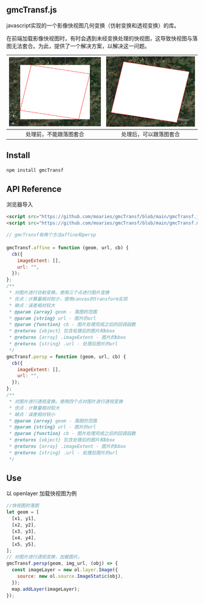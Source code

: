 ## gmcTransf.js

javascript实现的一个影像快视图几何变换（仿射变换和透视变换）的库。

在前端加载影像快视图时，有时会遇到未经变换处理的快视图，这导致快视图与落图无法套合。为此，提供了一个解决方案，以解决这一问题。

<!-- <div style="display: flex;justify-content: space-around;align-items: center;">
  <div style="text-align: center;margin: 10px;">
    <img src="./resources/front.png"  width="260" height="260">
    <p>处理前，不能跟落图套合</p>
  </div>
  <div style="text-align: center;margin: 10px;">
    <img src="./resources/after.png"  width="260" height="260">
    <p>处理后，可以跟落图套合。</p>
  </div>
</div> -->
| ![](./resources/front.png) |![](./resources/after.png) |
|:---------------------------:|:------------------------:|
| 处理前，不能跟落图套合        | 处理后，可以跟落图套合     |

## Install

```sh
npm install gmcTransf
```

## API Reference

浏览器导入

```html
<script src="https://github.com/moaries/gmcTransf/blob/main/gmcTransf.js"></script>
<script src="https://github.com/moaries/gmcTransf/blob/main/gmcTransf.min.js"></script>
```

```javascript
// gmcTransf有两个方法affine和persp

gmcTransf.affine = function (geom, url, cb) {
  cb({
    imageExtent: [],
    url: "",
  });
};
/**
 * 对图片进行仿射变换。使用三个点进行图片变换
 * 优点：计算量相对较少，使用canvas的transform实现
 * 缺点：误差相对较大
 * @param {array} geom - 落图的范围
 * @param {string} url - 图片的url
 * @param {function} cb - 图片处理完成之后的回调函数
 * @returns {object} 包含处理后的图片和bbox
 * @returns {array} .imageExtent - 图片的bbox
 * @returns {string} .url - 处理后图片的url
 */
gmcTransf.persp = function (geom, url, cb) {
  cb({
    imageExtent: [],
    url: "",
  });
};
/**
 * 对图片进行透视变换。使用四个点对图片进行透视变换
 * 优点：计算量相对较大
 * 缺点：误差相对较小
 * @param {array} geom - 落图的范围
 * @param {string} url - 图片的url
 * @param {function} cb - 图片处理完成之后的回调函数
 * @returns {object} 包含处理后的图片和bbox
 * @returns {array} .imageExtent - 图片的bbox
 * @returns {string} .url - 处理后图片的url
 */
```

## Use
以 openlayer 加载快视图为例

```javascript
//快视图的落图
let geom = [
  [x1, y1],
  [x2, y2],
  [x3, y3],
  [x4, y4],
  [x5, y5],
];
// 对图片进行透视变换，加载图片。
gmcTransf.persp(geom, img_url, (obj) => {
  const imageLayer = new ol.layer.Image({
    source: new ol.source.ImageStatic(obj),
  });
  map.addLayer(imageLayer);
});
```
